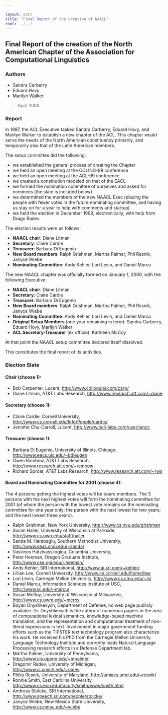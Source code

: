 ```yaml
---

layout: post
title: "Final Report of the creation of NAACL"
root: ../../
---
```


Final Report of the creation of the North American Chapter of the Association for Computational Linguistics
--------------------------------------

### Authors

-   Sandra Carberry
-   Eduard Hovy
-   Marilyn Walker

> April 2000

### Report

In 1997, the ACL Executive tasked Sandra Carberry, Eduard Hovy, and Marilyn Walker to establish a new chapter of the ACL. This chapter would serve the needs of the North American constituency primarily, and temporarily also that of the Latin American members.

The setup committee did the following:

-   we established the general process of creating the Chapter
-   we held an open meeting at the COLING-98 conference
-   we held an open meeting at the ACL-99 conference
-   we created a constitution modeled on that of the EACL
-   we formed the nomination committee of ourselves and asked for nominees (the slate is included below)
-   we determined the members of the new NAACL Exec (placing the people with fewer votes in the future nominating committee, and having us stay on for a year to help with comments and startup)
-   we held the election in December 1999, electronically, with help from Drago Radev

The election results were as follows:

-   **NAACL chair**: Diane Litman
-   **Secretary**: Claire Cardie
-   **Treasurer**: Barbara Di Eugenio
-   **New Board members**: Ralph Grishman, Martha Palmer, Phil Resnik, Janyce Wiebe
-   **Nominating Committee**: Andy Kehler, Lori Levin, and Daniel Marcu

The new NAACL chapter was officially formed on January 1, 2000, with the following Executive:

-   **NAACL chair**: Diane Litman
-   **Secretary**: Claire Cardie
-   **Treasurer**: Barbara Di Eugenio
-   **New Board members**: Ralph Grishman, Martha Palmer, Phil Resnik, Janyce Wiebe
-   **Nominating Committee**: Andy Kehler, Lori Levin, and Daniel Marcu
-   **Original Setup Members** (one year remaining in term): Sandra Carberry, Eduard Hovy, Marilyn Walker
-   **ACL Secretary-Treasurer** (ex officio): Kathleen McCoy

At that point the NAACL setup committee declared itself dissolved.

This constitutes the final report of its activities.

### Election Slate

#### Chair (choose 1):

-   Bob Carpenter, Lucent, http://www.colloquial.com/carp/
-   Diane Litman, AT&T Labs Research, http://www.research.att.com/~diane

#### Secretary (choose 1):

-   Claire Cardie, Cornell University, http://www.cs.cornell.edu/Info/People/cardie/
-   Jennifer Chu-Carroll, Lucent, http://www.bell-labs.com/user/jencc

#### Treasurer (choose 1):

-   Barbara Di Eugenio, University of Illinois, Chicago, http://www.eecs.uic.edu/~bdieugen
-   Owen Rambow, AT&T Labs Research, http://www.research.att.com/~rambow
-   Richard Sproat, AT&T Labs Research, http://www.research.att.com/~rws

#### Board and Nominating Committee for 2001 (choose 4):

The 4 persons getting the highest votes will be board members. The 3 persons with the next highest votes will form the nominating committee for 2001 (of whom the person with the lowest vote remains on the nominating committee for one year only; the person with the next lowest for two years; and the next lowest three years).

-   Ralph Grishman, New York University, http://www.cs.nyu.edu/grishman
-   Susan Haller, University of Wisconsin at Parkside, http://www.cs.uwp.edu/staff/haller
-   Sanda M. Harabagiu, Southern Methodist University, http://www.seas.smu.edu/~sanda/
-   Vasileios Hatzivassiloglou, Columbia University,
-   Peter Heeman, Oregon Graduate Institute, http://www.cse.ogi.edu/~heeman/
-   Andy Kehler, SRI International, http://www.ai.sri.com/~kehler/
-   Lillian Lee, Cornell University, http://www.cs.cornell.edu/home/llee
-   Lori Levin, Carnegie Mellon University, http://www.cs.cmu.edu/~lsl
-   Daniel Marcu, Information Sciences Institute of USC, http://www.isi.edu/~marcu/
-   Susan McRoy, University of Wisconsin at Milwaukee, http://www.cs.uwm.edu/~mcroy
-   Boyan Onyshkevych, Department of Defense, no web page publicly available. Dr. Onyshkevych is the author of numerous papers in the area of computational lexical semantics, knowledge-based machine translation, and the representation and computational treatment of non-literal expressions in text. Involvement in major government funding efforts such as the TIPSTER text technology program also characterize his work. He received his PhD from the Carnegie Mellon University Language Technology Institute and currently leads Natural Language Processing research efforts in a Defense Department lab.
-   Martha Palmer, University of Pennylvania, http://www.cis.upenn.edu/~mpalmer
-   Dragomir Radev, University of Michigan, http://www.si.umich.edu/~radev
-   Philip Resnik, University of Maryland, http://umiacs.umd.edu/~resnik/
-   Ronnie Smith, East Carolina University, http://www.cs.ecu.edu/faculty/smith/www/smith.html
-   Andreas Stolcke, SRI International, http://www.speech.sri.com/people/stolcke/
-   Janyce Wiebe, New Mexico State University, http://www.cs.nmsu.edu/~wiebe

